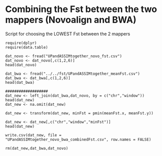 # Combining the Fst between the two mappers (Novoalign and BWA)

Script for choosing the LOWEST Fst between the 2 mappers
```
require(dplyr)
require(data.table)

dat_novo <- fread("UPandASSIMtogether_novo_fst.csv")
dat_novo <- dat_novo[,c(1,2,6)]
head(dat_novo)

dat_bwa <- fread("../../fst/UPandASSIMtogether_meanFst.csv")
dat_bwa <- dat_bwa[,c(1,2,6)]
head(dat_bwa)

###################
dat_new <- left_join(dat_bwa,dat_novo, by = c("chr","window"))
head(dat_new)
dat_new <- na.omit(dat_new)

dat_new <- transform(dat_new, minFst = pmin(meanFst.x, meanFst.y))

dat_new <- dat_new[,c("chr","window","minFst")]
head(dat_new)

write.csv(dat_new, file = "UPandASSIMtogether_novo_bwa_combinedFst.csv", row.names = FALSE)

rm(dat_new,dat_bwa,dat_novo)
```
